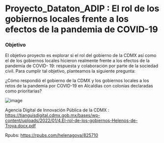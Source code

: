 # Proyecto_Dataton_ADIP : El rol de los gobiernos locales frente a los efectos de la pandemia de COVID-19
### Objetivo
El objetivo proyecto es explorar si el rol del gobierno de la CDMX así como el de los gobiernos locales hicieron realmente frente a los efectos de la pandemia de COVID-
19: respuesta y colaboración por parte de la sociedad civil. Para cumplir tal objetivo, planteamos la siguiente pregunta:

¿Cómo respondió el gobierno de la CDMX y los gobiernos locales a los retos de la pandemia por COVID-19 en Alcaldías con colonias declaradas como prioritarias?

![image](https://github.com/DiegoSReco/Proyecto_Dataton_ADIP/assets/98560789/88b84fd2-711f-47cb-bd9a-2bbe0c6c3872)


Agencia Digital de Innovación Pública de la CDMX : https://tianguisdigital.cdmx.gob.mx/bases/wp-content/uploads/2022/01/4.El-rol-de-los-gobiernos-Helenos-de-Troya.docx.pdf

Rpubs: https://rpubs.com/helenagova/825710
